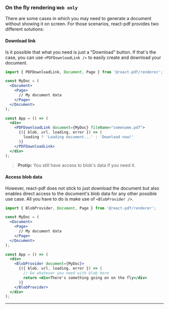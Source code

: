 ### On the fly rendering `Web only`

There are some cases in which you may need to generate a document without showing it on screen. For those scenarios, react-pdf provides two different solutions:

#### Download link

Is it possible that what you need is just a "Download" button. If that's the case, you can use `<PDFDownloadLink />` to easily create and download your document.

```jsx
import { PDFDownloadLink, Document, Page } from '@react-pdf/renderer';

const MyDoc = (
  <Document>
    <Page>
      // My document data
    </Page>
  </Document>
);

const App = () => (
  <div>
    <PDFDownloadLink document={MyDoc} fileName="somename.pdf">
      {({ blob, url, loading, error }) => (
        loading ? 'Loading document...' : 'Download now!'
      )}
    </PDFDownloadLink>
  </div>
);

```

> **Protip:** You still have access to blob's data if you need it.

#### Access blob data

However, react-pdf does not stick to just download the document but also enables direct access to the document's blob data for any other possible use case. All you have to do is make use of `<BlobProvider />`.

```jsx
import { BlobProvider, Document, Page } from '@react-pdf/renderer';

const MyDoc = (
  <Document>
    <Page>
      // My document data
    </Page>
  </Document>
);

const App = () => (
  <div>
    <BlobProvider document={MyDoc}>
      {({ blob, url, loading, error }) => (
        // Do whatever you need with blob here
        return <div>There's something going on on the fly</div>
      )}
    </BlobProvider>
  </div>
);

```

---
